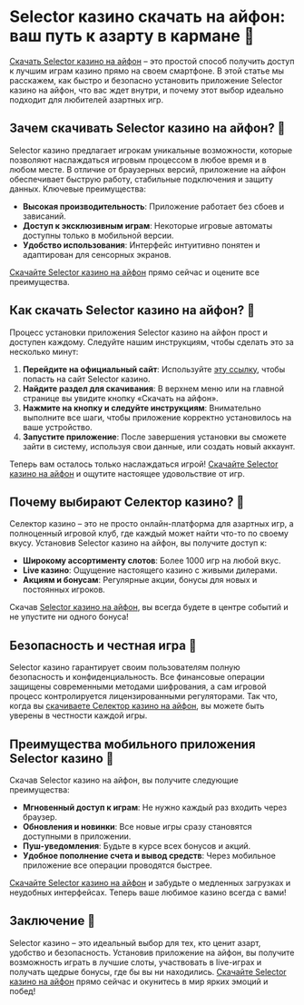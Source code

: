 # Selector казино скачать на айфон: ваш путь к азарту в кармане 🎰

[Скачать Selector казино на айфон](https://gosel.pl/SELVK) – это простой способ получить доступ к лучшим играм казино прямо на своем смартфоне. В этой статье мы расскажем, как быстро и безопасно установить приложение Selector казино на айфон, что вас ждет внутри, и почему этот выбор идеально подходит для любителей азартных игр. 

## Зачем скачивать Selector казино на айфон? 📱

Selector казино предлагает игрокам уникальные возможности, которые позволяют наслаждаться игровым процессом в любое время и в любом месте. В отличие от браузерных версий, приложение на айфон обеспечивает быструю работу, стабильные подключения и защиту данных. Ключевые преимущества:

- **Высокая производительность**: Приложение работает без сбоев и зависаний.
- **Доступ к эксклюзивным играм**: Некоторые игровые автоматы доступны только в мобильной версии.
- **Удобство использования**: Интерфейс интуитивно понятен и адаптирован для сенсорных экранов.

[Скачайте Selector казино на айфон](https://gosel.pl/SELVK) прямо сейчас и оцените все преимущества.

## Как скачать Selector казино на айфон? 🚀

Процесс установки приложения Selector казино на айфон прост и доступен каждому. Следуйте нашим инструкциям, чтобы сделать это за несколько минут:

1. **Перейдите на официальный сайт**: Используйте [эту ссылку](https://gosel.pl/SELVK), чтобы попасть на сайт Selector казино.
2. **Найдите раздел для скачивания**: В верхнем меню или на главной странице вы увидите кнопку «Скачать на айфон».
3. **Нажмите на кнопку и следуйте инструкциям**: Внимательно выполните все шаги, чтобы приложение корректно установилось на ваше устройство.
4. **Запустите приложение**: После завершения установки вы сможете зайти в систему, используя свои данные, или создать новый аккаунт.

Теперь вам осталось только наслаждаться игрой! [Скачайте Selector казино на айфон](https://gosel.pl/SELVK) и ощутите настоящее удовольствие от игр.

## Почему выбирают Селектор казино? 🎲

Селектор казино – это не просто онлайн-платформа для азартных игр, а полноценный игровой клуб, где каждый может найти что-то по своему вкусу. Установив Selector казино на айфон, вы получите доступ к:

- **Широкому ассортименту слотов**: Более 1000 игр на любой вкус.
- **Live казино**: Ощущение настоящего казино с живыми дилерами.
- **Акциям и бонусам**: Регулярные акции, бонусы для новых и постоянных игроков.

Скачав [Selector казино на айфон](https://gosel.pl/SELVK), вы всегда будете в центре событий и не упустите ни одного бонуса!

## Безопасность и честная игра 🔐

Selector казино гарантирует своим пользователям полную безопасность и конфиденциальность. Все финансовые операции защищены современными методами шифрования, а сам игровой процесс контролируется лицензированными регуляторами. Так что, когда вы [скачиваете Селектор казино на айфон](https://gosel.pl/SELVK), вы можете быть уверены в честности каждой игры.

## Преимущества мобильного приложения Selector казино 🌟

Скачав Selector казино на айфон, вы получите следующие преимущества:

- **Мгновенный доступ к играм**: Не нужно каждый раз входить через браузер.
- **Обновления и новинки**: Все новые игры сразу становятся доступными в приложении.
- **Пуш-уведомления**: Будьте в курсе всех бонусов и акций.
- **Удобное пополнение счета и вывод средств**: Через мобильное приложение все операции проводятся быстрее.

[Скачайте Selector казино на айфон](https://gosel.pl/SELVK) и забудьте о медленных загрузках и неудобных интерфейсах. Теперь ваше любимое казино всегда с вами!

## Заключение 🎉

Selector казино – это идеальный выбор для тех, кто ценит азарт, удобство и безопасность. Установив приложение на айфон, вы получите возможность играть в лучшие слоты, участвовать в live-играх и получать щедрые бонусы, где бы вы ни находились. [Скачайте Selector казино на айфон](https://gosel.pl/SELVK) прямо сейчас и окунитесь в мир ярких эмоций и побед!


